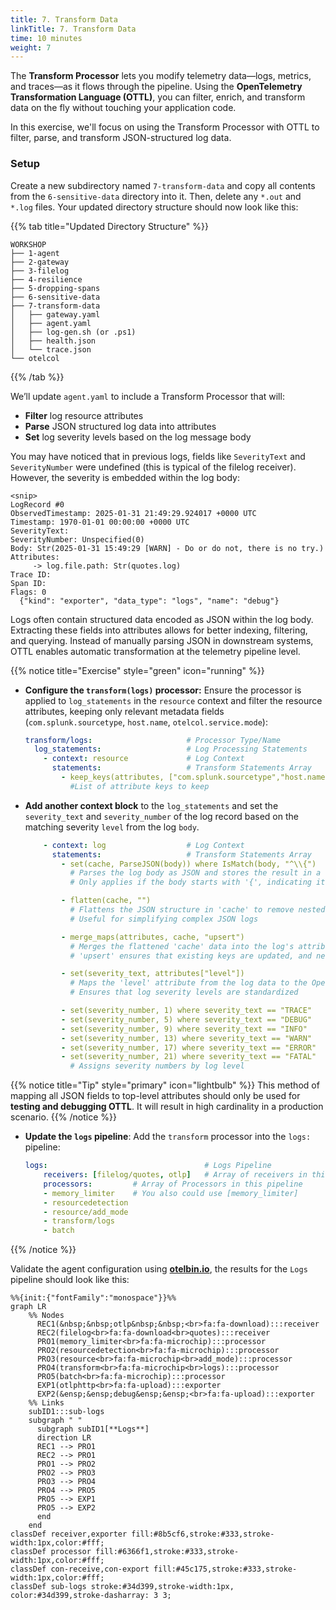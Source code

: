 ```yaml
---
title: 7. Transform Data
linkTitle: 7. Transform Data
time: 10 minutes
weight: 7
---
```


The **Transform Processor** lets you modify telemetry data—logs, metrics, and traces—as it flows through the pipeline. Using the **OpenTelemetry Transformation Language (OTTL)**, you can filter, enrich, and transform data on the fly without touching your application code.

In this exercise, we'll focus on using the Transform Processor with OTTL to filter, parse, and transform JSON-structured log data.

### Setup

Create a new subdirectory named `7-transform-data` and copy all contents from the `6-sensitive-data` directory into it. Then, delete any `*.out` and `*.log` files. Your updated directory structure should now look like this:

{{% tab title="Updated Directory Structure" %}}

```text
WORKSHOP
├── 1-agent
├── 2-gateway
├── 3-filelog
├── 4-resilience
├── 5-dropping-spans
├── 6-sensitive-data
├── 7-transform-data
│   ├── gateway.yaml
│   ├── agent.yaml
│   ├── log-gen.sh (or .ps1)
│   ├── health.json
│   └── trace.json
└── otelcol
```

{{% /tab %}}

We’ll update `agent.yaml` to include a Transform Processor that will:

- **Filter** log resource attributes
- **Parse** JSON structured log data into attributes
- **Set** log severity levels based on the log message body

You may have noticed that in previous logs, fields like `SeverityText` and `SeverityNumber` were undefined (this is typical of the filelog receiver). However, the severity is embedded within the log body:

```text
<snip>
LogRecord #0
ObservedTimestamp: 2025-01-31 21:49:29.924017 +0000 UTC
Timestamp: 1970-01-01 00:00:00 +0000 UTC
SeverityText: 
SeverityNumber: Unspecified(0)
Body: Str(2025-01-31 15:49:29 [WARN] - Do or do not, there is no try.)
Attributes:
     -> log.file.path: Str(quotes.log)
Trace ID:
Span ID:
Flags: 0
  {"kind": "exporter", "data_type": "logs", "name": "debug"}
```

Logs often contain structured data encoded as JSON within the log body. Extracting these fields into attributes allows for better indexing, filtering, and querying. Instead of manually parsing JSON in downstream systems, OTTL enables automatic transformation at the telemetry pipeline level.

{{% notice title="Exercise" style="green" icon="running" %}}

- **Configure the `transform(logs)` processor:** Ensure the processor is applied to `log_statements` in the `resource` context and filter the resource attributes, keeping only relevant metadata fields (`com.splunk.sourcetype`, `host.name`, `otelcol.service.mode`):

  ```yaml
  transform/logs:                     # Processor Type/Name
    log_statements:                   # Log Processing Statements
      - context: resource             # Log Context
        statements:                   # Transform Statements Array
          - keep_keys(attributes, ["com.splunk.sourcetype","host.name", "otelcol.service.mode"])
            #List of attribute keys to keep
  ```

- **Add another context block** to the `log_statements` and set the `severity_text` and `severity_number` of the log record based on the matching severity `level` from the log `body`.

  ```yaml
      - context: log                  # Log Context
        statements:                   # Transform Statements Array
          - set(cache, ParseJSON(body)) where IsMatch(body, "^\\{")  
            # Parses the log body as JSON and stores the result in a temporary 'cache' variable 
            # Only applies if the body starts with '{', indicating it's JSON-formatted

          - flatten(cache, "")        
            # Flattens the JSON structure in 'cache' to remove nested levels, making all keys top-level
            # Useful for simplifying complex JSON logs

          - merge_maps(attributes, cache, "upsert")  
            # Merges the flattened 'cache' data into the log's attributes
            # 'upsert' ensures that existing keys are updated, and new keys are added

          - set(severity_text, attributes["level"])  
            # Maps the 'level' attribute from the log data to the OpenTelemetry 'severity_text' field
            # Ensures that log severity levels are standardized

          - set(severity_number, 1) where severity_text == "TRACE"  
          - set(severity_number, 5) where severity_text == "DEBUG"  
          - set(severity_number, 9) where severity_text == "INFO"   
          - set(severity_number, 13) where severity_text == "WARN"  
          - set(severity_number, 17) where severity_text == "ERROR"  
          - set(severity_number, 21) where severity_text == "FATAL"  
            # Assigns severity numbers by log level

  ```

{{% notice title="Tip" style="primary" icon="lightbulb" %}}
This method of mapping all JSON fields to top-level attributes should only be used for **testing and debugging OTTL**. It will result in high cardinality in a production scenario.
{{% /notice %}}

- **Update the `logs` pipeline**: Add the `transform` processor into the `logs:` pipeline:

  ```yaml
  logs:                                   # Logs Pipeline
      receivers: [filelog/quotes, otlp]   # Array of receivers in this pipeline
      processors:         # Array of Processors in this pipeline
      - memory_limiter    # You also could use [memory_limiter]
      - resourcedetection
      - resource/add_mode
      - transform/logs
      - batch
  ```

{{% /notice %}}

Validate the agent configuration using **[otelbin.io](https://www.otelbin.io/)**, the results for the `Logs` pipeline should look like this:

```mermaid
%%{init:{"fontFamily":"monospace"}}%%
graph LR
    %% Nodes
      REC1(&nbsp;&nbsp;otlp&nbsp;&nbsp;<br>fa:fa-download):::receiver
      REC2(filelog<br>fa:fa-download<br>quotes):::receiver
      PRO1(memory_limiter<br>fa:fa-microchip):::processor
      PRO2(resourcedetection<br>fa:fa-microchip):::processor
      PRO3(resource<br>fa:fa-microchip<br>add_mode):::processor
      PRO4(transform<br>fa:fa-microchip<br>logs):::processor
      PRO5(batch<br>fa:fa-microchip):::processor
      EXP1(otlphttp<br>fa:fa-upload):::exporter
      EXP2(&ensp;&ensp;debug&ensp;&ensp;<br>fa:fa-upload):::exporter
    %% Links
    subID1:::sub-logs
    subgraph " "
      subgraph subID1[**Logs**]
      direction LR
      REC1 --> PRO1
      REC2 --> PRO1
      PRO1 --> PRO2
      PRO2 --> PRO3
      PRO3 --> PRO4
      PRO4 --> PRO5
      PRO5 --> EXP1
      PRO5 --> EXP2
      end
    end
classDef receiver,exporter fill:#8b5cf6,stroke:#333,stroke-width:1px,color:#fff;
classDef processor fill:#6366f1,stroke:#333,stroke-width:1px,color:#fff;
classDef con-receive,con-export fill:#45c175,stroke:#333,stroke-width:1px,color:#fff;
classDef sub-logs stroke:#34d399,stroke-width:1px, color:#34d399,stroke-dasharray: 3 3;
```
